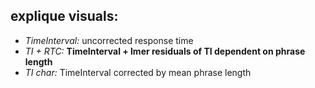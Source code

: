 ## explique visuals:
- *TimeInterval:* uncorrected response time
- *TI + RTC:* **TimeInterval + lmer residuals of TI dependent on phrase length**
- *TI char:* TimeInterval corrected by mean phrase length